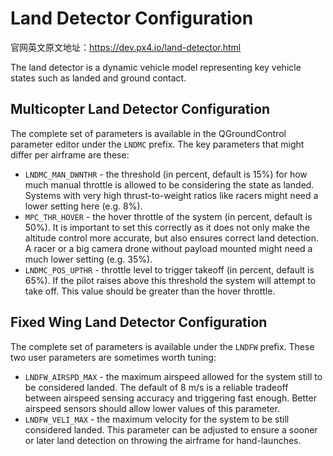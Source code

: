 # Land Detector Configuration

官网英文原文地址：https://dev.px4.io/land-detector.html

The land detector is a dynamic vehicle model representing key vehicle states such as landed and ground contact.

## Multicopter Land Detector Configuration

The complete set of parameters is available in the QGroundControl parameter editor under the `LNDMC` prefix. The key parameters that might differ per airframe are these:

* `LNDMC_MAN_DWNTHR` - the threshold \(in percent, default is 15%\) for how much manual throttle is allowed to be considering the state as landed. Systems with very high thrust-to-weight ratios like racers might need a lower setting here \(e.g. 8%\).
* `MPC_THR_HOVER` - the hover throttle of the system \(in percent, default is 50%\). It is important to set this correctly as it does not only make the altitude control more accurate, but also ensures correct land detection. A racer or a big camera drone without payload mounted might need a much lower setting \(e.g. 35%\).
* `LNDMC_POS_UPTHR` - throttle level to trigger takeoff \(in percent, default is 65%\). If the pilot raises above this threshold the system will attempt to take off. This value should be greater than the hover throttle.

## Fixed Wing Land Detector Configuration

The complete set of parameters is available under the `LNDFW` prefix. These two user parameters are sometimes worth tuning:

* `LNDFW_AIRSPD_MAX` - the maximum airspeed allowed for the system still to be considered landed. The default of 8 m/s is a reliable tradeoff between airspeed sensing accuracy and triggering fast enough. Better airspeed sensors should allow lower values of this parameter.
* `LNDFW_VELI_MAX` - the maximum velocity for the system to be still considered landed. This parameter can be adjusted to ensure a sooner or later land detection on throwing the airframe for hand-launches.





